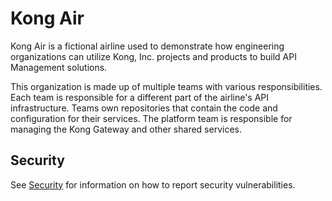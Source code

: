 # Kong Air

Kong Air is a fictional airline used to demonstrate how engineering organizations can
utilize Kong, Inc. projects and products to build API Management solutions.

This organization is made up of multiple teams with various responsibilities. Each team
is responsible for a different part of the airline's API infrastructure. Teams own
repositories that contain the code and configuration for their services. The platform
team is responsible for managing the Kong Gateway and other shared services.

## Security

See [Security](SECURITY.md) for information on how to report security vulnerabilities.
